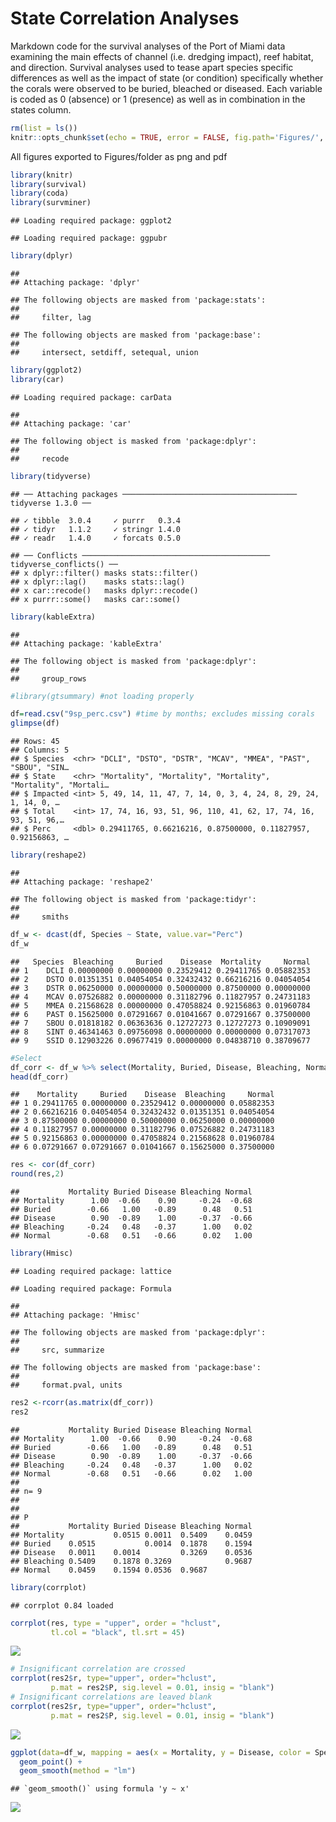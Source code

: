 State Correlation Analyses
================

Markdown code for the survival analyses of the Port of Miami data
examining the main effects of channel (i.e. dredging impact), reef
habitat, and direction. Survival analyses used to tease apart species
specific differences as well as the impact of state (or condition)
specifically whether the corals were observed to be buried, bleached or
diseased. Each variable is coded as 0 (absence) or 1 (presence) as well
as in combination in the states column.

``` r
rm(list = ls())
knitr::opts_chunk$set(echo = TRUE, error = FALSE, fig.path='Figures/', dev=c('png', 'pdf'))
```

All figures exported to Figures/folder as png and pdf

``` r
library(knitr)
library(survival)
library(coda)
library(survminer)
```

    ## Loading required package: ggplot2

    ## Loading required package: ggpubr

``` r
library(dplyr)
```

    ## 
    ## Attaching package: 'dplyr'

    ## The following objects are masked from 'package:stats':
    ## 
    ##     filter, lag

    ## The following objects are masked from 'package:base':
    ## 
    ##     intersect, setdiff, setequal, union

``` r
library(ggplot2)
library(car)
```

    ## Loading required package: carData

    ## 
    ## Attaching package: 'car'

    ## The following object is masked from 'package:dplyr':
    ## 
    ##     recode

``` r
library(tidyverse)
```

    ## ── Attaching packages ─────────────────────────────────────── tidyverse 1.3.0 ──

    ## ✓ tibble  3.0.4     ✓ purrr   0.3.4
    ## ✓ tidyr   1.1.2     ✓ stringr 1.4.0
    ## ✓ readr   1.4.0     ✓ forcats 0.5.0

    ## ── Conflicts ────────────────────────────────────────── tidyverse_conflicts() ──
    ## x dplyr::filter() masks stats::filter()
    ## x dplyr::lag()    masks stats::lag()
    ## x car::recode()   masks dplyr::recode()
    ## x purrr::some()   masks car::some()

``` r
library(kableExtra)
```

    ## 
    ## Attaching package: 'kableExtra'

    ## The following object is masked from 'package:dplyr':
    ## 
    ##     group_rows

``` r
#library(gtsummary) #not loading properly
```

``` r
df=read.csv("9sp_perc.csv") #time by months; excludes missing corals
glimpse(df)
```

    ## Rows: 45
    ## Columns: 5
    ## $ Species  <chr> "DCLI", "DSTO", "DSTR", "MCAV", "MMEA", "PAST", "SBOU", "SIN…
    ## $ State    <chr> "Mortality", "Mortality", "Mortality", "Mortality", "Mortali…
    ## $ Impacted <int> 5, 49, 14, 11, 47, 7, 14, 0, 3, 4, 24, 8, 29, 24, 1, 14, 0, …
    ## $ Total    <int> 17, 74, 16, 93, 51, 96, 110, 41, 62, 17, 74, 16, 93, 51, 96,…
    ## $ Perc     <dbl> 0.29411765, 0.66216216, 0.87500000, 0.11827957, 0.92156863, …

``` r
library(reshape2)
```

    ## 
    ## Attaching package: 'reshape2'

    ## The following object is masked from 'package:tidyr':
    ## 
    ##     smiths

``` r
df_w <- dcast(df, Species ~ State, value.var="Perc")
df_w
```

    ##   Species  Bleaching     Buried    Disease  Mortality     Normal
    ## 1    DCLI 0.00000000 0.00000000 0.23529412 0.29411765 0.05882353
    ## 2    DSTO 0.01351351 0.04054054 0.32432432 0.66216216 0.04054054
    ## 3    DSTR 0.06250000 0.00000000 0.50000000 0.87500000 0.00000000
    ## 4    MCAV 0.07526882 0.00000000 0.31182796 0.11827957 0.24731183
    ## 5    MMEA 0.21568628 0.00000000 0.47058824 0.92156863 0.01960784
    ## 6    PAST 0.15625000 0.07291667 0.01041667 0.07291667 0.37500000
    ## 7    SBOU 0.01818182 0.06363636 0.12727273 0.12727273 0.10909091
    ## 8    SINT 0.46341463 0.09756098 0.00000000 0.00000000 0.07317073
    ## 9    SSID 0.12903226 0.09677419 0.00000000 0.04838710 0.38709677

``` r
#Select 
df_corr <- df_w %>% select(Mortality, Buried, Disease, Bleaching, Normal)
head(df_corr)
```

    ##    Mortality     Buried    Disease  Bleaching     Normal
    ## 1 0.29411765 0.00000000 0.23529412 0.00000000 0.05882353
    ## 2 0.66216216 0.04054054 0.32432432 0.01351351 0.04054054
    ## 3 0.87500000 0.00000000 0.50000000 0.06250000 0.00000000
    ## 4 0.11827957 0.00000000 0.31182796 0.07526882 0.24731183
    ## 5 0.92156863 0.00000000 0.47058824 0.21568628 0.01960784
    ## 6 0.07291667 0.07291667 0.01041667 0.15625000 0.37500000

``` r
res <- cor(df_corr)
round(res,2)
```

    ##           Mortality Buried Disease Bleaching Normal
    ## Mortality      1.00  -0.66    0.90     -0.24  -0.68
    ## Buried        -0.66   1.00   -0.89      0.48   0.51
    ## Disease        0.90  -0.89    1.00     -0.37  -0.66
    ## Bleaching     -0.24   0.48   -0.37      1.00   0.02
    ## Normal        -0.68   0.51   -0.66      0.02   1.00

``` r
library(Hmisc)
```

    ## Loading required package: lattice

    ## Loading required package: Formula

    ## 
    ## Attaching package: 'Hmisc'

    ## The following objects are masked from 'package:dplyr':
    ## 
    ##     src, summarize

    ## The following objects are masked from 'package:base':
    ## 
    ##     format.pval, units

``` r
res2 <-rcorr(as.matrix(df_corr))
res2
```

    ##           Mortality Buried Disease Bleaching Normal
    ## Mortality      1.00  -0.66    0.90     -0.24  -0.68
    ## Buried        -0.66   1.00   -0.89      0.48   0.51
    ## Disease        0.90  -0.89    1.00     -0.37  -0.66
    ## Bleaching     -0.24   0.48   -0.37      1.00   0.02
    ## Normal        -0.68   0.51   -0.66      0.02   1.00
    ## 
    ## n= 9 
    ## 
    ## 
    ## P
    ##           Mortality Buried Disease Bleaching Normal
    ## Mortality           0.0515 0.0011  0.5409    0.0459
    ## Buried    0.0515           0.0014  0.1878    0.1594
    ## Disease   0.0011    0.0014         0.3269    0.0536
    ## Bleaching 0.5409    0.1878 0.3269            0.9687
    ## Normal    0.0459    0.1594 0.0536  0.9687

``` r
library(corrplot)
```

    ## corrplot 0.84 loaded

``` r
corrplot(res, type = "upper", order = "hclust",
         tl.col = "black", tl.srt = 45)
```

![](Figures/correlation%20plot-1.png)<!-- -->

``` r
# Insignificant correlation are crossed
corrplot(res2$r, type="upper", order="hclust", 
         p.mat = res2$P, sig.level = 0.01, insig = "blank")
# Insignificant correlations are leaved blank
corrplot(res2$r, type="upper", order="hclust", 
         p.mat = res2$P, sig.level = 0.01, insig = "blank")
```

![](Figures/unnamed-chunk-3-1.png)<!-- -->

``` r
ggplot(data=df_w, mapping = aes(x = Mortality, y = Disease, color = Species)) +
  geom_point() +
  geom_smooth(method = "lm")
```

    ## `geom_smooth()` using formula 'y ~ x'

![](Figures/unnamed-chunk-4-1.png)<!-- -->
